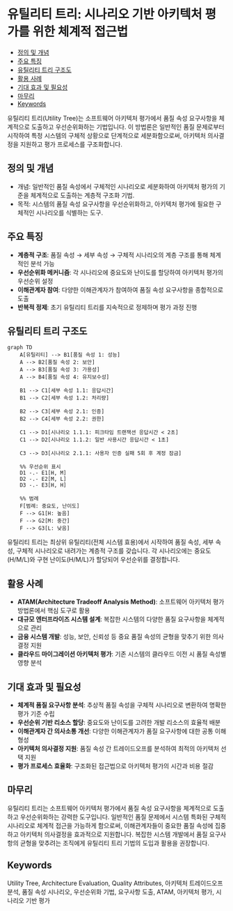 # 유틸리티 트리: 시나리오 기반 아키텍처 평가를 위한 체계적 접근법

<!-- mtoc-start -->

- [정의 및 개념](#정의-및-개념)
- [주요 특징](#주요-특징)
- [유틸리티 트리 구조도](#유틸리티-트리-구조도)
- [활용 사례](#활용-사례)
- [기대 효과 및 필요성](#기대-효과-및-필요성)
- [마무리](#마무리)
- [Keywords](#keywords)

<!-- mtoc-end -->

유틸리티 트리(Utility Tree)는 소프트웨어 아키텍처 평가에서 품질 속성 요구사항을 체계적으로 도출하고 우선순위화하는 기법입니다. 이 방법론은 일반적인 품질 문제로부터 시작하여 특정 시스템의 구체적 상황으로 단계적으로 세분화함으로써, 아키텍처 의사결정을 지원하고 평가 프로세스를 구조화합니다.

## 정의 및 개념

- 개념: 일반적인 품질 속성에서 구체적인 시나리오로 세분화하여 아키텍처 평가의 기준을 체계적으로 도출하는 계층적 구조화 기법.
- 목적: 시스템의 품질 속성 요구사항을 우선순위화하고, 아키텍처 평가에 필요한 구체적인 시나리오를 식별하는 도구.

## 주요 특징

- **계층적 구조**: 품질 속성 → 세부 속성 → 구체적 시나리오의 계층 구조를 통해 체계적인 분석 가능
- **우선순위화 메커니즘**: 각 시나리오에 중요도와 난이도를 할당하여 아키텍처 평가의 우선순위 설정
- **이해관계자 참여**: 다양한 이해관계자가 참여하여 품질 속성 요구사항을 종합적으로 도출
- **반복적 정제**: 초기 유틸리티 트리를 지속적으로 정제하며 평가 과정 진행

## 유틸리티 트리 구조도

```mermaid
graph TD
    A[유틸리티] --> B1[품질 속성 1: 성능]
    A --> B2[품질 속성 2: 보안]
    A --> B3[품질 속성 3: 가용성]
    A --> B4[품질 속성 4: 유지보수성]

    B1 --> C1[세부 속성 1.1: 응답시간]
    B1 --> C2[세부 속성 1.2: 처리량]

    B2 --> C3[세부 속성 2.1: 인증]
    B2 --> C4[세부 속성 2.2: 권한]

    C1 --> D1[시나리오 1.1.1: 피크타임 트랜잭션 응답시간 < 2초]
    C1 --> D2[시나리오 1.1.2: 일반 사용시간 응답시간 < 1초]

    C3 --> D3[시나리오 2.1.1: 사용자 인증 실패 5회 후 계정 잠금]

    %% 우선순위 표시
    D1 -.- E1[H, M]
    D2 -.- E2[M, L]
    D3 -.- E3[H, H]

    %% 범례
    F[범례: 중요도, 난이도]
    F --> G1[H: 높음]
    F --> G2[M: 중간]
    F --> G3[L: 낮음]
```

유틸리티 트리는 최상위 유틸리티(전체 시스템 효용)에서 시작하여 품질 속성, 세부 속성, 구체적 시나리오로 내려가는 계층적 구조를 갖습니다. 각 시나리오에는 중요도(H/M/L)와 구현 난이도(H/M/L)가 할당되어 우선순위를 결정합니다.

## 활용 사례

- **ATAM(Architecture Tradeoff Analysis Method)**: 소프트웨어 아키텍처 평가 방법론에서 핵심 도구로 활용
- **대규모 엔터프라이즈 시스템 설계**: 복잡한 시스템의 다양한 품질 요구사항을 체계적으로 관리
- **금융 시스템 개발**: 성능, 보안, 신뢰성 등 중요 품질 속성의 균형을 맞추기 위한 의사결정 지원
- **클라우드 마이그레이션 아키텍처 평가**: 기존 시스템의 클라우드 이전 시 품질 속성별 영향 분석

## 기대 효과 및 필요성

- **체계적 품질 요구사항 분석**: 추상적 품질 속성을 구체적 시나리오로 변환하여 명확한 평가 기준 수립
- **우선순위 기반 리소스 할당**: 중요도와 난이도를 고려한 개발 리소스의 효율적 배분
- **이해관계자 간 의사소통 개선**: 다양한 이해관계자가 품질 요구사항에 대한 공통 이해 형성
- **아키텍처 의사결정 지원**: 품질 속성 간 트레이드오프를 분석하여 최적의 아키텍처 선택 지원
- **평가 프로세스 효율화**: 구조화된 접근법으로 아키텍처 평가의 시간과 비용 절감

## 마무리

유틸리티 트리는 소프트웨어 아키텍처 평가에서 품질 속성 요구사항을 체계적으로 도출하고 우선순위화하는 강력한 도구입니다. 일반적인 품질 문제에서 시스템 특화된 구체적 시나리오로 체계적 접근을 가능하게 함으로써, 이해관계자들이 중요한 품질 속성에 집중하고 아키텍처 의사결정을 효과적으로 지원합니다. 복잡한 시스템 개발에서 품질 요구사항의 균형을 맞추려는 조직에게 유틸리티 트리 기법의 도입과 활용을 권장합니다.

## Keywords

Utility Tree, Architecture Evaluation, Quality Attributes, 아키텍처 트레이드오프 분석, 품질 속성 시나리오, 우선순위화 기법, 요구사항 도출, ATAM, 아키텍처 평가, 시나리오 기반 평가

